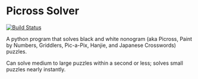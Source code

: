 # Picross Solver

[![Build Status](https://www.travis-ci.com/swifteralex/picross-solver.svg?branch=master)](https://www.travis-ci.com/github/swifteralex/picross-solver)

A python program that solves black and white nonogram (aka Picross, Paint by Numbers, Griddlers, Pic-a-Pix, Hanjie, and Japanese Crosswords) puzzles.

Can solve medium to large puzzles within a second or less; solves small puzzles nearly instantly.
